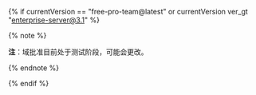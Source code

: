 {% if currentVersion == "free-pro-team@latest" or currentVersion ver_gt "enterprise-server@3.1" %}

{% note %}

**注**：域批准目前处于测试阶段，可能会更改。

{% endnote %}

{% endif %}
